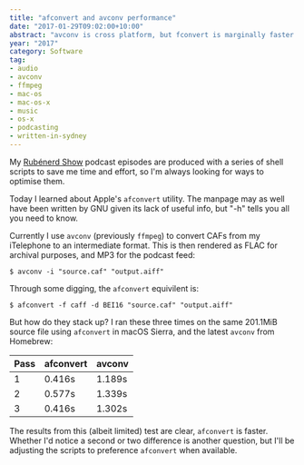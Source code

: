 ```yaml
---
title: "afconvert and avconv performance"
date: "2017-01-29T09:02:00+10:00"
abstract: "avconv is cross platform, but fconvert is marginally faster."
year: "2017"
category: Software
tag:
- audio
- avconv
- ffmpeg
- mac-os
- mac-os-x
- music
- os-x
- podcasting
- written-in-sydney
---
```

My [Rubénerd Show] podcast episodes are produced with a series of shell scripts to save me time and effort, so I'm always looking for ways to optimise them.

Today I learned about Apple's `afconvert` utility. The manpage may as well have been written by GNU given its lack of useful info, but "-h" tells you all you need to know.

Currently I use `avconv` (previously `ffmpeg`) to convert CAFs from my iTelephone to an intermediate format. This is then rendered as FLAC for archival purposes, and MP3 for the podcast feed:

    $ avconv -i "source.caf" "output.aiff"

Through some digging, the `afconvert` equivilent is:

    $ afconvert -f caff -d BEI16 "source.caf" "output.aiff"

But how do they stack up? I ran these three times on the same 201.1MiB source file using `afconvert` in macOS Sierra, and the latest `avconv` from Homebrew:

<table>
<thead>
<tr>
<th>Pass</th>
<th>afconvert</th>
<th>avconv</th>
</tr>
</thead>
<tbody>
<tr>
<td>1</td>
<td>0.416s</td>
<td>1.189s</td>
</tr>
<tr>
<td>2</td>
<td>0.577s</td>
<td>1.339s</td>
</tr>
<tr>
<td>3</td>
<td>0.416s</td>
<td>1.302s</td>
</tr>
</table>

The results from this (albeit limited) test are clear, `afconvert` is faster. Whether I'd notice a second or two difference is another question, but I'll be adjusting the scripts to preference `afconvert` when available.

[Rubénerd Show]: https://rubenerd.com/show/


